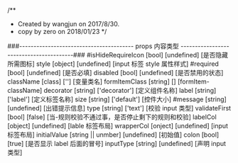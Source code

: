 /**
 * Created by wangjun on 2017/8/30.
 * copy by zero on 2018/01/23
 */

###---------------------------------------- props 内容类型 ----------------------------------------###
#isHideRequireIcon                   [bool]                    [undefined]                    [是否隐藏所需图标]
style                               [object]                  [undefined]                    [input 标签 style 属性样式]
#required                            [bool]                    [undefined]                    [是否必填]
disabled                            [bool]                    [undefined]                    [是否禁用的状态]
className                           [class]                   ['']                           [变量类名]
formItemClass                       [string]                    []                         [formItem-className]
decorator                           [string]                  ['decorator']                  [定义组件名称]
label                               [string]                  ['label']                      [定义标签名称]
size                                [string]                  ['default']                    [控件大小]
#message                             [string]                  [undefined]                    [出错提示信息]
type                                [string]                  ['text']                       [校验 input 类型]
validateFirst                       [bool]                    [false]                        [当-规则校验不通过事，是否停止剩下的规则和校验]
labelCol                            [object]                  [undefined]                    [lable 标签布局]
wrapperCol                          [onject]                  [undefined]                    [input 标签布局]
initialValue                        [string || unmber]        [undefined]                    [初始值]
colon                               [bool]                    [true]                         [是否显示 label 后面的冒号]
inputType                           [string]                  [undefined]                    [声明 input 类型]
